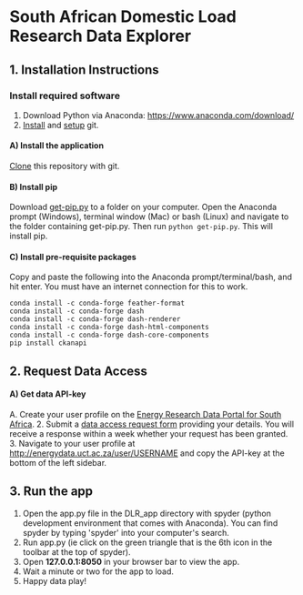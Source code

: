 # South African Domestic Load Research Data Explorer

## 1. Installation Instructions

### Install required software
1. Download Python via Anaconda: https://www.anaconda.com/download/
2. [Install](https://git-scm.com/book/en/v2/Getting-Started-Installing-Git) and [setup](https://git-scm.com/book/en/v2/Getting-Started-First-Time-Git-Setup) git. 

#### A) Install the application
[Clone](https://git-scm.com/book/en/v2/Git-Basics-Getting-a-Git-Repository) this repository with git.

#### B) Install pip
Download [get-pip.py](https://bootstrap.pypa.io/get-pip.py) to a folder on your computer. Open the Anaconda prompt (Windows), terminal window (Mac) or bash (Linux) and navigate to the folder containing get-pip.py. Then run `python get-pip.py`. This will install pip.

#### C) Install pre-requisite packages
Copy and paste the following into the Anaconda prompt/terminal/bash, and hit enter. You must have an internet connection for this to work.
```
conda install -c conda-forge feather-format
conda install -c conda-forge dash 
conda install -c conda-forge dash-renderer
conda install -c conda-forge dash-html-components
conda install -c conda-forge dash-core-components
pip install ckanapi
```
## 2. Request Data Access
#### A) Get data API-key
A. Create your user profile on the [Energy Research Data Portal for South Africa](http://energydata.uct.ac.za).
2. Submit a [data access request form](https://goo.gl/forms/iRfplqQfzc7mEczs2) providing your details. You will receive a response within a week whether your request has been granted.
3. Navigate to your user profile at http://energydata.uct.ac.za/user/USERNAME and copy the API-key at the bottom of the left sidebar.

## 3. Run the app
1. Open the app.py file in the DLR_app directory with spyder (python development environment that comes with Anaconda). You can find spyder by typing 'spyder' into your computer's search.
2. Run app.py (ie click on the green triangle that is the 6th icon in the toolbar at the top of spyder).
3. Open **127.0.0.1:8050** in your browser bar to view the app. 
4. Wait a minute or two for the app to load.
5. Happy data play!
